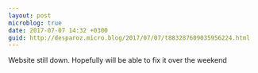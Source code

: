 ```yaml
---
layout: post
microblog: true
date: 2017-07-07 14:32 +0300
guid: http://desparoz.micro.blog/2017/07/07/t883287609035956224.html
---
```

Website still down.  Hopefully will be able to fix it over the weekend

